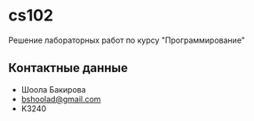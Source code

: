 # cs102
Решение лабораторных работ по курсу "Программирование"  

## Контактные данные ##
- Шоола Бакирова
- bshoolad@gmail.com
- K3240
